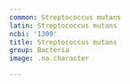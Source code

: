 ```yaml
---
common: Streptococcus mutans
latin: Streptococcus mutans
ncbi: '1309'
title: Streptococcus mutans
group: Bacteria
image: .na.character

---
```

